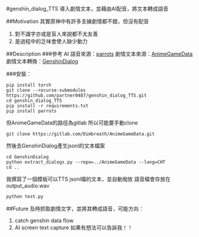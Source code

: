 #genshin_dialog_TTS
導入劇情文本，並藉由AI配音，將文本轉成語音

##Motivation
其實原神中有許多支線劇情都不錯，但沒有配音
1. 對不識字亦或是盲人來說都不太友善
2. 是過程中的乏味會使人缺少動力

##Description
###參考
AI 語音來源：[parrots](https://github.com/shibing624/parrots.git)
劇情文本來源：[AnimeGameData](https://gitlab.com/Dimbreath/AnimeGameData)
劇情文本轉換：[GenshinDialog](https://github.com/mrzjy/GenshinDialog.git)

###安裝：
```shell
pip install torch
git clone --recurse-submodules https://github.com/partner0487/genshin_dialog_TTS.git
cd genshin_dialog_TTS
pip install -r requirements.txt
pip install parrots
```

但AnimeGameData的路徑為gitlab 所以可能要手動clone
 ```shell
git clone https://gitlab.com/Dimbreath/AnimeGameData.git
```

然後去GenshinDialog產生jsonl的文本檔案
```shell
cd GenshinDialog
python extract_dialogs.py --repo=../AnimeGameData --lang=CHT
cd ..
```

我撰寫了一個模板可以TTS jsonl檔的文本，並自動撥放
語音檔會存放在 output_audio.wav
```python
python test.py
```

##Future
及時抓取劇情文字，並將其轉成語音，可能方向：
1. catch genshin data flow
2. AI screen text capture
如果有想法可以告訴我！！
